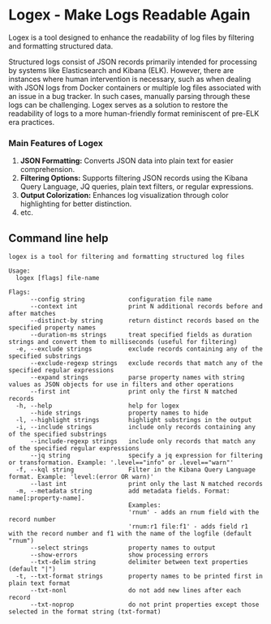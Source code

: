 # Logex - Make Logs Readable Again

Logex is a tool designed to enhance the readability of log files by filtering and formatting structured data.

Structured logs consist of JSON records primarily intended for processing by systems like Elasticsearch and Kibana (ELK). However, there are instances where human intervention is necessary, such as when dealing with JSON logs from Docker containers or multiple log files associated with an issue in a bug tracker. In such cases, manually parsing through these logs can be challenging. Logex serves as a solution to restore the readability of logs to a more human-friendly format reminiscent of pre-ELK era practices.

### Main Features of Logex
1. **JSON Formatting:** Converts JSON data into plain text for easier comprehension.
2. **Filtering Options:** Supports filtering JSON records using the Kibana Query Language, JQ queries, plain text filters, or regular expressions.
3. **Output Colorization:** Enhances log visualization through color highlighting for better distinction.
4. etc.

## Command line help
```
logex is a tool for filtering and formatting structured log files

Usage:
  logex [flags] file-name

Flags:
      --config string            configuration file name
      --context int              print N additional records before and after matches
      --distinct-by string       return distinct records based on the specified property names
      --duration-ms strings      treat specified fields as duration strings and convert them to milliseconds (useful for filtering)
  -e, --exclude strings          exclude records containing any of the specified substrings
      --exclude-regexp strings   exclude records that match any of the specified regular expressions
      --expand strings           parse property names with string values as JSON objects for use in filters and other operations
      --first int                print only the first N matched records
  -h, --help                     help for logex
      --hide strings             property names to hide
  -l, --highlight strings        highlight substrings in the output
  -i, --include strings          include only records containing any of the specified substrings
      --include-regexp strings   include only records that match any of the specified regular expressions
      --jq string                specify a jq expression for filtering or transformation. Example: '.level=="info" or .level=="warn"'
  -f, --kql string               Filter in the Kibana Query Language format. Example: 'level:(error OR warn)'
      --last int                 print only the last N matched records
  -m, --metadata string          add metadata fields. Format: name[:property-name].
                                 Examples:
                                 'rnum' - adds an rnum field with the record number
                                 'rnum:r1 file:f1' - adds field r1 with the record number and f1 with the name of the logfile (default "rnum")
      --select strings           property names to output
      --show-errors              show processing errors
      --txt-delim string         delimiter between text properties (default "|")
  -t, --txt-format strings       property names to be printed first in plain text format
      --txt-nonl                 do not add new lines after each record
      --txt-noprop               do not print properties except those selected in the format string (txt-format)
```